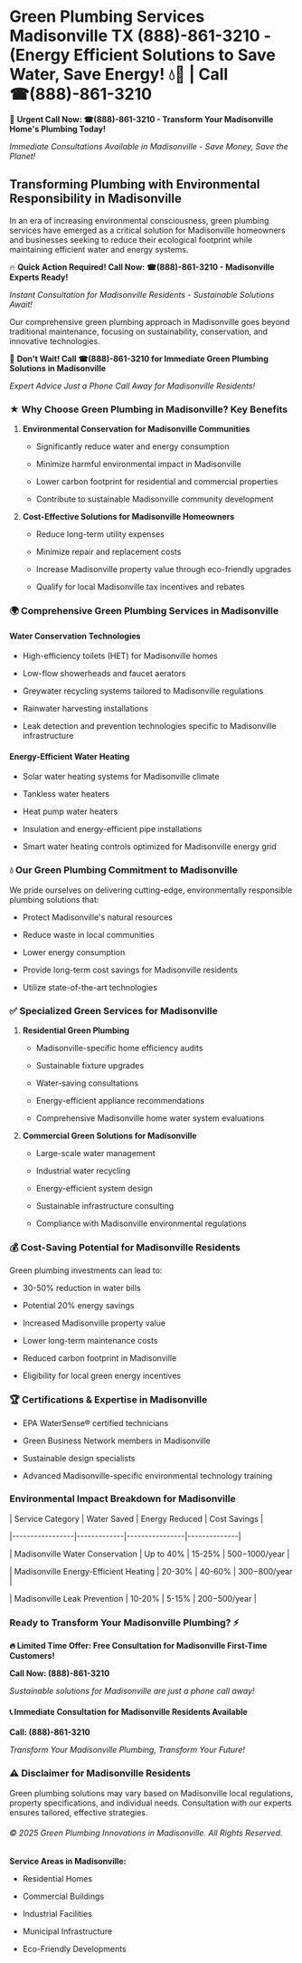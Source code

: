 # Green Plumbing Services Madisonville TX (888)-861-3210 - (Energy Efficient Solutions to Save Water, Save Energy! 💧🌿 | Call ☎(888)-861-3210

🚨 **Urgent Call Now: ☎(888)-861-3210 - Transform Your Madisonville Home's Plumbing Today!**
*Immediate Consultations Available in Madisonville - Save Money, Save the Planet!*

## Transforming Plumbing with Environmental Responsibility in Madisonville

In an era of increasing environmental consciousness, green plumbing services have emerged as a critical solution for Madisonville homeowners and businesses seeking to reduce their ecological footprint while maintaining efficient water and energy systems. 

🔥 **Quick Action Required! Call Now: ☎(888)-861-3210 - Madisonville Experts Ready!**
*Instant Consultation for Madisonville Residents - Sustainable Solutions Await!*

Our comprehensive green plumbing approach in Madisonville goes beyond traditional maintenance, focusing on sustainability, conservation, and innovative technologies.

🚨 **Don't Wait! Call ☎(888)-861-3210 for Immediate Green Plumbing Solutions in Madisonville**
*Expert Advice Just a Phone Call Away for Madisonville Residents!*

### ★ Why Choose Green Plumbing in Madisonville? Key Benefits

1. **Environmental Conservation for Madisonville Communities** 
   - Significantly reduce water and energy consumption
   - Minimize harmful environmental impact in Madisonville
   - Lower carbon footprint for residential and commercial properties
   - Contribute to sustainable Madisonville community development

2. **Cost-Effective Solutions for Madisonville Homeowners** 
   - Reduce long-term utility expenses
   - Minimize repair and replacement costs
   - Increase Madisonville property value through eco-friendly upgrades
   - Qualify for local Madisonville tax incentives and rebates

### 🌍 Comprehensive Green Plumbing Services in Madisonville

#### Water Conservation Technologies
- High-efficiency toilets (HET) for Madisonville homes
- Low-flow showerheads and faucet aerators
- Greywater recycling systems tailored to Madisonville regulations
- Rainwater harvesting installations
- Leak detection and prevention technologies specific to Madisonville infrastructure

#### Energy-Efficient Water Heating
- Solar water heating systems for Madisonville climate
- Tankless water heaters
- Heat pump water heaters
- Insulation and energy-efficient pipe installations
- Smart water heating controls optimized for Madisonville energy grid

### 💧 Our Green Plumbing Commitment to Madisonville

We pride ourselves on delivering cutting-edge, environmentally responsible plumbing solutions that:
- Protect Madisonville's natural resources
- Reduce waste in local communities
- Lower energy consumption
- Provide long-term cost savings for Madisonville residents
- Utilize state-of-the-art technologies

### ✅ Specialized Green Services for Madisonville

1. **Residential Green Plumbing**
   - Madisonville-specific home efficiency audits
   - Sustainable fixture upgrades
   - Water-saving consultations
   - Energy-efficient appliance recommendations
   - Comprehensive Madisonville home water system evaluations

2. **Commercial Green Solutions for Madisonville**
   - Large-scale water management
   - Industrial water recycling
   - Energy-efficient system design
   - Sustainable infrastructure consulting
   - Compliance with Madisonville environmental regulations

### 💰 Cost-Saving Potential for Madisonville Residents

Green plumbing investments can lead to:
- 30-50% reduction in water bills
- Potential 20% energy savings
- Increased Madisonville property value
- Lower long-term maintenance costs
- Reduced carbon footprint in Madisonville
- Eligibility for local green energy incentives

### 🏆 Certifications & Expertise in Madisonville

- EPA WaterSense® certified technicians
- Green Business Network members in Madisonville
- Sustainable design specialists
- Advanced Madisonville-specific environmental technology training

### Environmental Impact Breakdown for Madisonville

| Service Category | Water Saved | Energy Reduced | Cost Savings |
|-----------------|-------------|----------------|--------------|
| Madisonville Water Conservation | Up to 40% | 15-25% | $500-$1000/year |
| Madisonville Energy-Efficient Heating | 20-30% | 40-60% | $300-$800/year |
| Madisonville Leak Prevention | 10-20% | 5-15% | $200-$500/year |

### Ready to Transform Your Madisonville Plumbing? ⚡

**🔥 Limited Time Offer: Free Consultation for Madisonville First-Time Customers!**

**Call Now: (888)-861-3210**
*Sustainable solutions for Madisonville are just a phone call away!*

#### 📞 Immediate Consultation for Madisonville Residents Available

**Call: (888)-861-3210**
*Transform Your Madisonville Plumbing, Transform Your Future!*

### ⚠️ Disclaimer for Madisonville Residents

Green plumbing solutions may vary based on Madisonville local regulations, property specifications, and individual needs. Consultation with our experts ensures tailored, effective strategies.

###### © 2025 Green Plumbing Innovations in Madisonville. All Rights Reserved.

**Service Areas in Madisonville:** 
- Residential Homes
- Commercial Buildings
- Industrial Facilities
- Municipal Infrastructure
- Eco-Friendly Developments